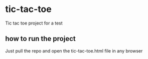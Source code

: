 # tic-tac-toe
Tic tac toe project for a test
## how to run the project
Just pull the repo and open the tic-tac-toe.html file in any browser
